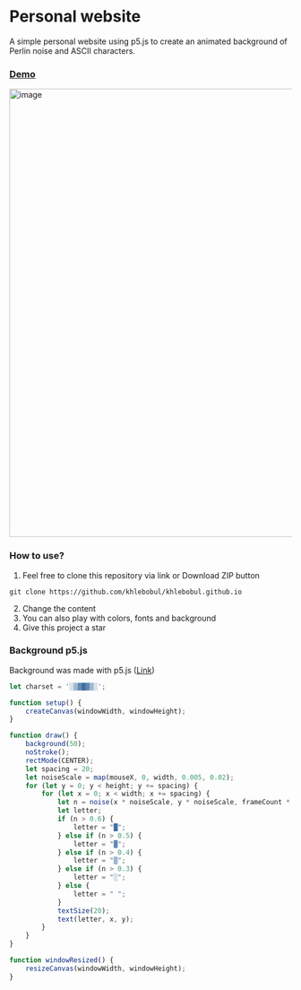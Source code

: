 # Personal website 

A simple personal website using p5.js to create an animated background of Perlin noise and ASCII characters.

### [Demo](https://khlebobul.github.io)
<img width="800" alt="image" src="https://github.com/khlebobul/khlebobul.github.io/assets/77191581/19bc845c-8e73-4139-96d9-8f19c55fdb5e">

### How to use?

1. Feel free to clone this repository via link or Download ZIP button
```
git clone https://github.com/khlebobul/khlebobul.github.io
```
2. Change the content
3. You can also play with colors, fonts and background
4. Give this project a star 

### Background p5.js

Background was made with p5.js ([Link](https://editor.p5js.org/khlebobul/sketches/E-tW8xNKb))

```js
let charset = '░▒▓█▓▒░';

function setup() {
    createCanvas(windowWidth, windowHeight);
}

function draw() {
    background(50);
    noStroke();
    rectMode(CENTER);
    let spacing = 20;
    let noiseScale = map(mouseX, 0, width, 0.005, 0.02);
    for (let y = 0; y < height; y += spacing) {
        for (let x = 0; x < width; x += spacing) {
            let n = noise(x * noiseScale, y * noiseScale, frameCount * 0.01);
            let letter;
            if (n > 0.6) {
                letter = "█";
            } else if (n > 0.5) {
                letter = "▓";
            } else if (n > 0.4) {
                letter = "▒";
            } else if (n > 0.3) {
                letter = "░";
            } else {
                letter = " ";
            }
            textSize(20);
            text(letter, x, y);
        }
    }
}

function windowResized() {
    resizeCanvas(windowWidth, windowHeight);
}
```

